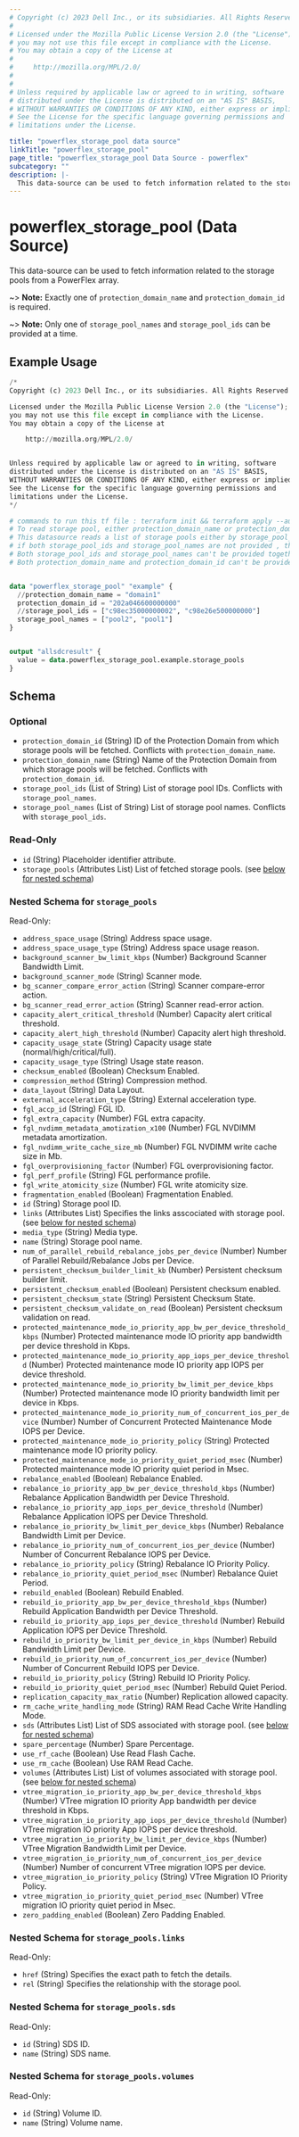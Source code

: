 ```yaml
---
# Copyright (c) 2023 Dell Inc., or its subsidiaries. All Rights Reserved.
# 
# Licensed under the Mozilla Public License Version 2.0 (the "License");
# you may not use this file except in compliance with the License.
# You may obtain a copy of the License at
# 
#     http://mozilla.org/MPL/2.0/
# 
# 
# Unless required by applicable law or agreed to in writing, software
# distributed under the License is distributed on an "AS IS" BASIS,
# WITHOUT WARRANTIES OR CONDITIONS OF ANY KIND, either express or implied.
# See the License for the specific language governing permissions and
# limitations under the License.

title: "powerflex_storage_pool data source"
linkTitle: "powerflex_storage_pool"
page_title: "powerflex_storage_pool Data Source - powerflex"
subcategory: ""
description: |-
  This data-source can be used to fetch information related to the storage pools from a PowerFlex array.
---
```


# powerflex_storage_pool (Data Source)

This data-source can be used to fetch information related to the storage pools from a PowerFlex array.

~> **Note:** Exactly one of `protection_domain_name` and `protection_domain_id` is required.

~> **Note:** Only one of `storage_pool_names` and `storage_pool_ids` can be provided at a time.

## Example Usage

```terraform
/*
Copyright (c) 2023 Dell Inc., or its subsidiaries. All Rights Reserved.

Licensed under the Mozilla Public License Version 2.0 (the "License");
you may not use this file except in compliance with the License.
You may obtain a copy of the License at

    http://mozilla.org/MPL/2.0/


Unless required by applicable law or agreed to in writing, software
distributed under the License is distributed on an "AS IS" BASIS,
WITHOUT WARRANTIES OR CONDITIONS OF ANY KIND, either express or implied.
See the License for the specific language governing permissions and
limitations under the License.
*/

# commands to run this tf file : terraform init && terraform apply --auto-approve
# To read storage pool, either protection_domain_name or protection_domain_id must be provided
# This datasource reads a list of storage pools either by storage_pool_ids or storage_pool_names where user can provide a list of ids or names
# if both storage_pool_ids and storage_pool_names are not provided , then it will read all the storage pool under the protection domain
# Both storage_pool_ids and storage_pool_names can't be provided together .
# Both protection_domain_name and protection_domain_id can't be provided together


data "powerflex_storage_pool" "example" {
  //protection_domain_name = "domain1"
  protection_domain_id = "202a046600000000"
  //storage_pool_ids = ["c98ec35000000002", "c98e26e500000000"]
  storage_pool_names = ["pool2", "pool1"]
}


output "allsdcresult" {
  value = data.powerflex_storage_pool.example.storage_pools
}
```

<!-- schema generated by tfplugindocs -->
## Schema

### Optional

- `protection_domain_id` (String) ID of the Protection Domain from which storage pools will be fetched. Conflicts with `protection_domain_name`.
- `protection_domain_name` (String) Name of the Protection Domain from which storage pools will be fetched. Conflicts with `protection_domain_id`.
- `storage_pool_ids` (List of String) List of storage pool IDs. Conflicts with `storage_pool_names`.
- `storage_pool_names` (List of String) List of storage pool names. Conflicts with `storage_pool_ids`.

### Read-Only

- `id` (String) Placeholder identifier attribute.
- `storage_pools` (Attributes List) List of fetched storage pools. (see [below for nested schema](#nestedatt--storage_pools))

<a id="nestedatt--storage_pools"></a>
### Nested Schema for `storage_pools`

Read-Only:

- `address_space_usage` (String) Address space usage.
- `address_space_usage_type` (String) Address space usage reason.
- `background_scanner_bw_limit_kbps` (Number) Background Scanner Bandwidth Limit.
- `background_scanner_mode` (String) Scanner mode.
- `bg_scanner_compare_error_action` (String) Scanner compare-error action.
- `bg_scanner_read_error_action` (String) Scanner read-error action.
- `capacity_alert_critical_threshold` (Number) Capacity alert critical threshold.
- `capacity_alert_high_threshold` (Number) Capacity alert high threshold.
- `capacity_usage_state` (String) Capacity usage state (normal/high/critical/full).
- `capacity_usage_type` (String) Usage state reason.
- `checksum_enabled` (Boolean) Checksum Enabled.
- `compression_method` (String) Compression method.
- `data_layout` (String) Data Layout.
- `external_acceleration_type` (String) External acceleration type.
- `fgl_accp_id` (String) FGL ID.
- `fgl_extra_capacity` (Number) FGL extra capacity.
- `fgl_nvdimm_metadata_amotization_x100` (Number) FGL NVDIMM metadata amortization.
- `fgl_nvdimm_write_cache_size_mb` (Number) FGL NVDIMM write cache size in Mb.
- `fgl_overprovisioning_factor` (Number) FGL overprovisioning factor.
- `fgl_perf_profile` (String) FGL performance profile.
- `fgl_write_atomicity_size` (Number) FGL write atomicity size.
- `fragmentation_enabled` (Boolean) Fragmentation Enabled.
- `id` (String) Storage pool ID.
- `links` (Attributes List) Specifies the links asscociated with storage pool. (see [below for nested schema](#nestedatt--storage_pools--links))
- `media_type` (String) Media type.
- `name` (String) Storage pool name.
- `num_of_parallel_rebuild_rebalance_jobs_per_device` (Number) Number of Parallel Rebuild/Rebalance Jobs per Device.
- `persistent_checksum_builder_limit_kb` (Number) Persistent checksum builder limit.
- `persistent_checksum_enabled` (Boolean) Persistent checksum enabled.
- `persistent_checksum_state` (String) Persistent Checksum State.
- `persistent_checksum_validate_on_read` (Boolean) Persistent checksum validation on read.
- `protected_maintenance_mode_io_priority_app_bw_per_device_threshold_kbps` (Number) Protected maintenance mode IO priority app bandwidth per device threshold in Kbps.
- `protected_maintenance_mode_io_priority_app_iops_per_device_threshold` (Number) Protected maintenance mode IO priority app IOPS per device threshold.
- `protected_maintenance_mode_io_priority_bw_limit_per_device_kbps` (Number) Protected maintenance mode IO priority bandwidth limit per device in Kbps.
- `protected_maintenance_mode_io_priority_num_of_concurrent_ios_per_device` (Number) Number of Concurrent Protected Maintenance Mode IOPS per Device.
- `protected_maintenance_mode_io_priority_policy` (String) Protected maintenance mode IO priority policy.
- `protected_maintenance_mode_io_priority_quiet_period_msec` (Number) Protected maintenance mode IO priority quiet period in Msec.
- `rebalance_enabled` (Boolean) Rebalance Enabled.
- `rebalance_io_priority_app_bw_per_device_threshold_kbps` (Number) Rebalance Application Bandwidth per Device Threshold.
- `rebalance_io_priority_app_iops_per_device_threshold` (Number) Rebalance Application IOPS per Device Threshold.
- `rebalance_io_priority_bw_limit_per_device_kbps` (Number) Rebalance Bandwidth Limit per Device.
- `rebalance_io_priority_num_of_concurrent_ios_per_device` (Number) Number of Concurrent Rebalance IOPS per Device.
- `rebalance_io_priority_policy` (String) Rebalance IO Priority Policy.
- `rebalance_io_priority_quiet_period_msec` (Number) Rebalance Quiet Period.
- `rebuild_enabled` (Boolean) Rebuild Enabled.
- `rebuild_io_priority_app_bw_per_device_threshold_kbps` (Number) Rebuild Application Bandwidth per Device Threshold.
- `rebuild_io_priority_app_iops_per_device_threshold` (Number) Rebuild Application IOPS per Device Threshold.
- `rebuild_io_priority_bw_limit_per_device_in_kbps` (Number) Rebuild Bandwidth Limit per Device.
- `rebuild_io_priority_num_of_concurrent_ios_per_device` (Number) Number of Concurrent Rebuild IOPS per Device.
- `rebuild_io_priority_policy` (String) Rebuild IO Priority Policy.
- `rebuild_io_priority_quiet_period_msec` (Number) Rebuild Quiet Period.
- `replication_capacity_max_ratio` (Number) Replication allowed capacity.
- `rm_cache_write_handling_mode` (String) RAM Read Cache Write Handling Mode.
- `sds` (Attributes List) List of SDS associated with storage pool. (see [below for nested schema](#nestedatt--storage_pools--sds))
- `spare_percentage` (Number) Spare Percentage.
- `use_rf_cache` (Boolean) Use Read Flash Cache.
- `use_rm_cache` (Boolean) Use RAM Read Cache.
- `volumes` (Attributes List) List of volumes associated with storage pool. (see [below for nested schema](#nestedatt--storage_pools--volumes))
- `vtree_migration_io_priority_app_bw_per_device_threshold_kbps` (Number) VTree migration IO priority App bandwidth per device threshold in Kbps.
- `vtree_migration_io_priority_app_iops_per_device_threshold` (Number) VTree migration IO priority App IOPS per device threshold.
- `vtree_migration_io_priority_bw_limit_per_device_kbps` (Number) VTree Migration Bandwidth Limit per Device.
- `vtree_migration_io_priority_num_of_concurrent_ios_per_device` (Number) Number of concurrent VTree migration IOPS per device.
- `vtree_migration_io_priority_policy` (String) VTree Migration IO Priority Policy.
- `vtree_migration_io_priority_quiet_period_msec` (Number) VTree migration IO priority quiet period in Msec.
- `zero_padding_enabled` (Boolean) Zero Padding Enabled.

<a id="nestedatt--storage_pools--links"></a>
### Nested Schema for `storage_pools.links`

Read-Only:

- `href` (String) Specifies the exact path to fetch the details.
- `rel` (String) Specifies the relationship with the storage pool.


<a id="nestedatt--storage_pools--sds"></a>
### Nested Schema for `storage_pools.sds`

Read-Only:

- `id` (String) SDS ID.
- `name` (String) SDS name.


<a id="nestedatt--storage_pools--volumes"></a>
### Nested Schema for `storage_pools.volumes`

Read-Only:

- `id` (String) Volume ID.
- `name` (String) Volume name.


